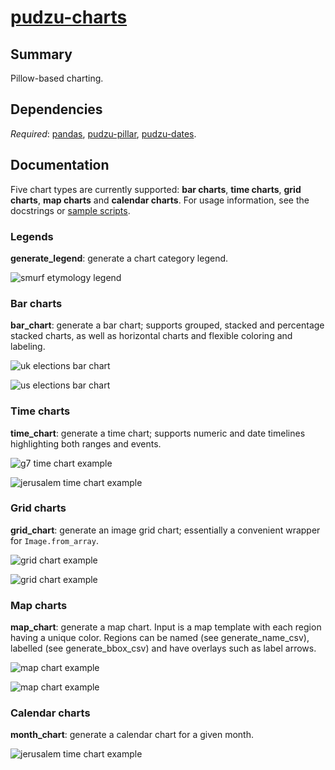 # [pudzu-charts](charts.py)

## Summary 
Pillow-based charting.
 
## Dependencies
*Required*: [pandas](http://pandas.pydata.org/), [pudzu-pillar](pillar.md), [pudzu-dates](dates.md).

## Documentation

Five chart types are currently supported: **bar charts**, **time charts**, **grid charts**, **map charts** and **calendar charts**. For usage information, see the docstrings or [sample scripts](https://github.com/Udzu/pudzu/).

### Legends

**generate_legend**: generate a chart category legend.

![smurf etymology legend](images/chart_legend.png)

### Bar charts

**bar_chart**: generate a bar chart; supports grouped, stacked and percentage stacked charts, as well as horizontal charts and flexible coloring and labeling.

![uk elections bar chart](images/chart_elections.png)

![us elections bar chart](images/chart_uspopular.jpg)

### Time charts

**time_chart**: generate a time chart; supports numeric and date timelines highlighting both ranges and events.

![g7 time chart example](images/chart_g7.png)

![jerusalem time chart example](images/chart_jerusalem.jpg)

### Grid charts

**grid_chart**: generate an image grid chart; essentially a convenient wrapper for `Image.from_array`.

![grid chart example](images/chart_periodic.png)

![grid chart example](images/chart_markovtext.png)

### Map charts

**map_chart**: generate a map chart. Input is a map template with each region having a unique color. Regions can be named (see generate_name_csv), labelled (see generate_bbox_csv) and have overlays such as label arrows.

![map chart example](images/chart_femaleleaders.png)

![map chart example](images/chart_dishes.jpg)

### Calendar charts

**month_chart**: generate a calendar chart for a given month.

![jerusalem time chart example](images/chart_trump.jpg)
